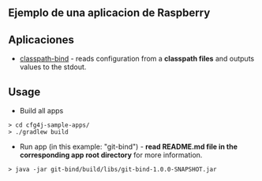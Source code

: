 ## Ejemplo de una aplicacion de Raspberry

## Aplicaciones
* [classpath-bind](classpath-bind/) - reads configuration from a **classpath files** and outputs values
  to the stdout.

## Usage
* Build all apps

```
> cd cfg4j-sample-apps/
> ./gradlew build
```

* Run app (in this example: "git-bind") - **read README.md file in the corresponding app root directory** for more information.

```
> java -jar git-bind/build/libs/git-bind-1.0.0-SNAPSHOT.jar
```
